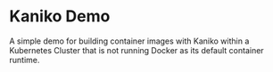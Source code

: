 # Kaniko Demo

A simple demo for building container images with Kaniko within a Kubernetes Cluster that is not running Docker as its default container runtime.
